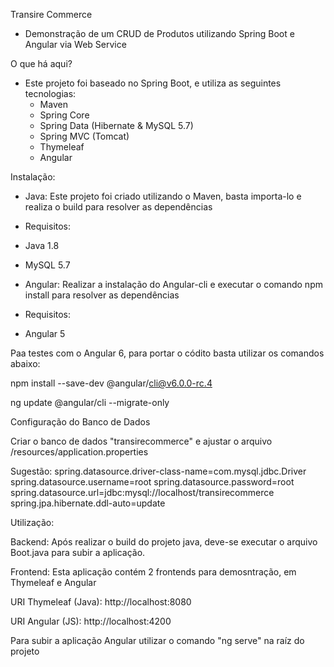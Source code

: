 Transire Commerce

 - Demonstração de um CRUD de Produtos utilizando Spring Boot e Angular via Web Service

O que há aqui?
 - Este projeto foi baseado no Spring Boot, e utiliza as seguintes tecnologias:
    - Maven
    - Spring Core
    - Spring Data (Hibernate & MySQL 5.7)
    - Spring MVC (Tomcat)
    - Thymeleaf
    - Angular
    
Instalação:
 - Java: Este projeto foi criado utilizando o Maven, basta importa-lo e realiza o build para resolver as dependências
 - Requisitos:
  - Java 1.8
  - MySQL 5.7

 - Angular: Realizar a instalação do Angular-cli e executar o comando npm install para resolver as dependências
 - Requisitos:
  - Angular 5
  
 Paa testes com o Angular 6, para portar o códito basta utilizar os comandos abaixo:
 
 npm install --save-dev @angular/cli@v6.0.0-rc.4
 
 ng update @angular/cli --migrate-only
 
Configuração do Banco de Dados 

Criar o banco de dados "transirecommerce" e ajustar o arquivo /resources/application.properties

Sugestão:
spring.datasource.driver-class-name=com.mysql.jdbc.Driver
spring.datasource.username=root
spring.datasource.password=root
spring.datasource.url=jdbc\:mysql\://localhost/transirecommerce
spring.jpa.hibernate.ddl-auto=update


Utilização:

Backend:
Após realizar o build do projeto java, deve-se executar o arquivo Boot.java para subir a aplicação.
 
Frontend:
Esta aplicação contém 2 frontends para demosntração, em Thymeleaf e Angular

URI Thymeleaf (Java):
http://localhost:8080

URI Angular (JS):
http://localhost:4200

Para subir a aplicação Angular utilizar o comando "ng serve" na raíz do projeto

 
 
  
